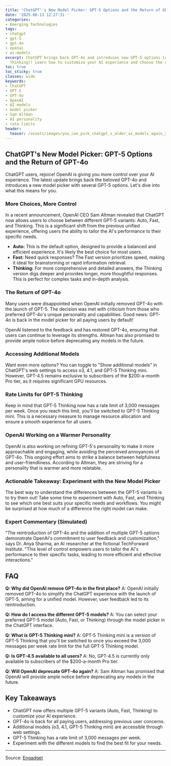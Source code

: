 ```yaml
---
title: 'ChatGPT''s New Model Picker: GPT-5 Options and the Return of GPT-4o'
date: '2025-08-13 12:27:31 '
categories:
- Emerging Technologies
tags:
- chatgpt
- gpt-5
- gpt-4o
- openai
- ai-models
excerpt: ChatGPT brings back GPT-4o and introduces new GPT-5 options (Auto, Fast,
  Thinking)! Learn how to customize your AI experience and choose the right model.
toc: true
toc_sticky: true
classes: wide
keywords:
- ChatGPT
- GPT-5
- GPT-4o
- OpenAI
- AI models
- model picker
- Sam Altman
- AI personality
- rate limits
header:
  teaser: /assets/images/you_can_pick_chatgpt_s_older_ai_models_again_20250813122731.jpg
---
```


## ChatGPT's New Model Picker: GPT-5 Options and the Return of GPT-4o

ChatGPT users, rejoice! OpenAI is giving you more control over your AI experience. The latest update brings back the beloved GPT-4o and introduces a new model picker with several GPT-5 options. Let's dive into what this means for you.

### More Choices, More Control

In a recent announcement, OpenAI CEO Sam Altman revealed that ChatGPT now allows users to choose between different GPT-5 variants: Auto, Fast, and Thinking. This is a significant shift from the previous unified experience, offering users the ability to tailor the AI's performance to their specific needs.

*   **Auto:** This is the default option, designed to provide a balanced and efficient experience. It's likely the best choice for most users.
*   **Fast:** Need quick responses? The Fast version prioritizes speed, making it ideal for brainstorming or rapid information retrieval.
*   **Thinking:** For more comprehensive and detailed answers, the Thinking version digs deeper and provides longer, more thoughtful responses. This is perfect for complex tasks and in-depth analysis.



### The Return of GPT-4o

Many users were disappointed when OpenAI initially removed GPT-4o with the launch of GPT-5. The decision was met with criticism from those who preferred GPT-4o's unique personality and capabilities. Good news: GPT-4o is back in the model picker for all paying users by default!

OpenAI listened to the feedback and has restored GPT-4o, ensuring that users can continue to leverage its strengths. Altman has also promised to provide ample notice before deprecating any models in the future.

### Accessing Additional Models

Want even more options? You can toggle to "Show additional models" in ChatGPT's web settings to access o3, 4.1, and GPT-5 Thinking mini. However, GPT-4.5 remains exclusive to subscribers of the $200-a-month Pro tier, as it requires significant GPU resources.

### Rate Limits for GPT-5 Thinking

Keep in mind that GPT-5 Thinking now has a rate limit of 3,000 messages per week. Once you reach this limit, you'll be switched to GPT-5 Thinking mini. This is a necessary measure to manage resource allocation and ensure a smooth experience for all users.

### OpenAI Working on a Warmer Personality

OpenAI is also working on refining GPT-5's personality to make it more approachable and engaging, while avoiding the perceived annoyances of GPT-4o. This ongoing effort aims to strike a balance between helpfulness and user-friendliness. According to Altman, they are striving for a personality that is warmer and more relatable.

### Actionable Takeaway: Experiment with the New Model Picker

The best way to understand the differences between the GPT-5 variants is to try them out! Take some time to experiment with Auto, Fast, and Thinking to see which one best suits your specific needs and workflows. You might be surprised at how much of a difference the right model can make.

### Expert Commentary (Simulated)

"The reintroduction of GPT-4o and the addition of multiple GPT-5 options demonstrate OpenAI's commitment to user feedback and customization," says Dr. Anya Sharma, an AI researcher at the fictional TechForward Institute. "This level of control empowers users to tailor the AI's performance to their specific tasks, leading to more efficient and effective interactions."

## FAQ

**Q: Why did OpenAI remove GPT-4o in the first place?**
A: OpenAI initially removed GPT-4o to simplify the ChatGPT experience with the launch of GPT-5, aiming for a unified model. However, user feedback led to its reintroduction.

**Q: How do I access the different GPT-5 models?**
A: You can select your preferred GPT-5 model (Auto, Fast, or Thinking) through the model picker in the ChatGPT interface.

**Q: What is GPT-5 Thinking mini?**
A: GPT-5 Thinking mini is a version of GPT-5 Thinking that you'll be switched to once you exceed the 3,000 messages per week rate limit for the full GPT-5 Thinking model.

**Q: Is GPT-4.5 available to all users?**
A: No, GPT-4.5 is currently only available to subscribers of the $200-a-month Pro tier.

**Q: Will OpenAI deprecate GPT-4o again?**
A: Sam Altman has promised that OpenAI will provide ample notice before deprecating any models in the future.

## Key Takeaways

*   ChatGPT now offers multiple GPT-5 variants (Auto, Fast, Thinking) to customize your AI experience.
*   GPT-4o is back for all paying users, addressing previous user concerns.
*   Additional models (o3, 4.1, GPT-5 Thinking mini) are accessible through web settings.
*   GPT-5 Thinking has a rate limit of 3,000 messages per week.
*   Experiment with the different models to find the best fit for your needs.

---

Source: [Engadget](https://www.engadget.com/ai/you-can-pick-chatgpts-older-ai-models-again-121549264.html?src=rss)